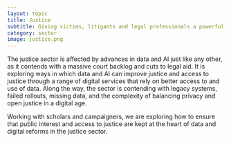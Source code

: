```yaml
---
layout: topic
title: Justice
subtitle: Giving victims, litigants and legal professionals a powerful say
category: sector
image: justice.png
---
```

The justice sector is affected by advances in data and AI just like any other, as it contends with a massive court backlog and cuts to legal aid. It is exploring ways in which data and AI can improve justice and access to justice through a range of digital services that rely on better access to and use of data. Along the way, the sector is contending with legacy systems, failed rollouts, missing data, and the complexity of balancing privacy and open justice in a digital age.

Working with scholars and campaigners, we are exploring how to ensure that public interest and access to justice are kept at the heart of data and digital reforms in the justice sector.